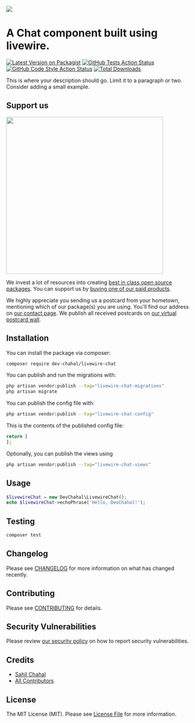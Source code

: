 
[<img src="https://github-ads.s3.eu-central-1.amazonaws.com/support-ukraine.svg?t=1" />](https://supportukrainenow.org)

# A Chat component built using livewire.

[![Latest Version on Packagist](https://img.shields.io/packagist/v/dev-chahal/livewire-chat.svg?style=flat-square)](https://packagist.org/packages/dev-chahal/livewire-chat)
[![GitHub Tests Action Status](https://img.shields.io/github/workflow/status/dev-chahal/livewire-chat/run-tests?label=tests)](https://github.com/dev-chahal/livewire-chat/actions?query=workflow%3Arun-tests+branch%3Amain)
[![GitHub Code Style Action Status](https://img.shields.io/github/workflow/status/dev-chahal/livewire-chat/Fix%20PHP%20code%20style%20issues?label=code%20style)](https://github.com/dev-chahal/livewire-chat/actions?query=workflow%3A"Fix+PHP+code+style+issues"+branch%3Amain)
[![Total Downloads](https://img.shields.io/packagist/dt/dev-chahal/livewire-chat.svg?style=flat-square)](https://packagist.org/packages/dev-chahal/livewire-chat)

This is where your description should go. Limit it to a paragraph or two. Consider adding a small example.

## Support us

[<img src="https://github-ads.s3.eu-central-1.amazonaws.com/livewire-chat.jpg?t=1" width="419px" />](https://spatie.be/github-ad-click/livewire-chat)

We invest a lot of resources into creating [best in class open source packages](https://spatie.be/open-source). You can support us by [buying one of our paid products](https://spatie.be/open-source/support-us).

We highly appreciate you sending us a postcard from your hometown, mentioning which of our package(s) you are using. You'll find our address on [our contact page](https://spatie.be/about-us). We publish all received postcards on [our virtual postcard wall](https://spatie.be/open-source/postcards).

## Installation

You can install the package via composer:

```bash
composer require dev-chahal/livewire-chat
```

You can publish and run the migrations with:

```bash
php artisan vendor:publish --tag="livewire-chat-migrations"
php artisan migrate
```

You can publish the config file with:

```bash
php artisan vendor:publish --tag="livewire-chat-config"
```

This is the contents of the published config file:

```php
return [
];
```

Optionally, you can publish the views using

```bash
php artisan vendor:publish --tag="livewire-chat-views"
```

## Usage

```php
$livewireChat = new DevChahal\LivewireChat();
echo $livewireChat->echoPhrase('Hello, DevChahal!');
```

## Testing

```bash
composer test
```

## Changelog

Please see [CHANGELOG](CHANGELOG.md) for more information on what has changed recently.

## Contributing

Please see [CONTRIBUTING](https://github.com/dev-chahal/.github/blob/main/CONTRIBUTING.md) for details.

## Security Vulnerabilities

Please review [our security policy](../../security/policy) on how to report security vulnerabilities.

## Credits

- [Sahil Chahal](https://github.com/dev-chahal)
- [All Contributors](../../contributors)

## License

The MIT License (MIT). Please see [License File](LICENSE.md) for more information.
